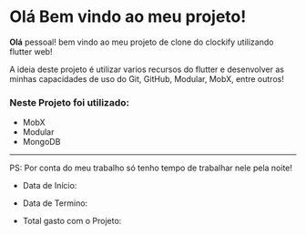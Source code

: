 # Olá Bem vindo ao meu projeto!

**Olá** pessoal! bem vindo ao meu projeto de clone do clockify utilizando flutter web!

A ideia deste projeto é utilizar varios recursos do flutter e desenvolver as minhas capacidades de uso do Git, GitHub, Modular, MobX, entre outros!

### Neste Projeto foi utilizado:
- MobX
- Modular
- MongoDB

--------------------------------------------------------------

PS: Por conta do meu trabalho só tenho tempo de trabalhar nele pela noite!

- Data de Início: 
- Data de Termino: 

- Total gasto com o Projeto: